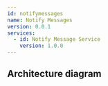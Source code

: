 ```yaml
---
id: notifymessages
name: Notify Messages
version: 0.0.1
services:
  - id: Notify Message Service
    version: 1.0.0
---
```

## Architecture diagram
<NodeGraph />
